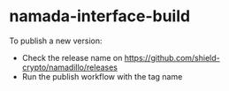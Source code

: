 # namada-interface-build

To publish a new version:
- Check the release name on https://github.com/shield-crypto/namadillo/releases
- Run the publish workflow with the tag name